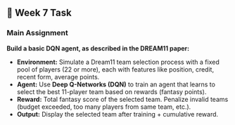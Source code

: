 ## 📝  Week 7 Task

### Main Assignment

**Build a basic DQN agent, as described in the DREAM11 paper:**

- **Environment:** Simulate a Dream11 team selection process with a fixed pool of players (22 or more), each with features like position, credit, recent form, average points.
- **Agent:** Use **Deep Q-Networks (DQN)** to train an agent that learns to select the best 11-player team based on rewards (fantasy points).
- **Reward:** Total fantasy score of the selected team. Penalize invalid teams (budget exceeded, too many players from same team, etc.).
- **Output:** Display the selected team after training + cumulative reward.
